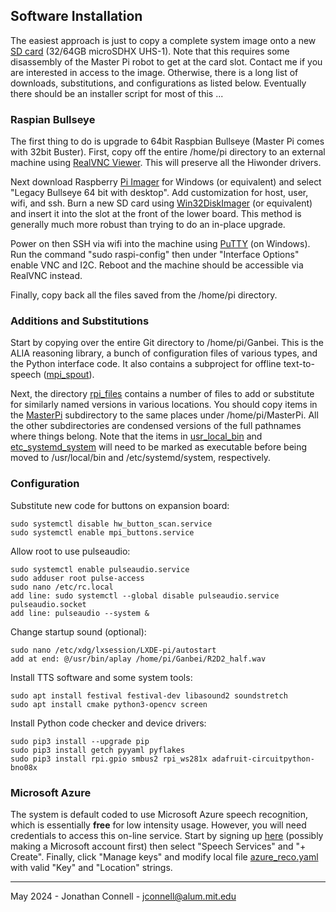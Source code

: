 ## Software Installation

The easiest approach is just to copy a complete system image onto a new [SD card](https://www.amazon.com/dp/B0B7NVMBPL) (32/64GB microSDHX UHS-1). Note that this requires some disassembly of the Master Pi robot to get at the card slot. Contact me if you are interested in access to the image. Otherwise, there is a long list of downloads, substitutions, and configurations as listed below. Eventually there should be an installer script for most of this ...

### Raspian Bullseye

The first thing to do is upgrade to 64bit Raspbian Bullseye (Master Pi comes with 32bit Buster). First, copy off the entire /home/pi directory to an external machine using [RealVNC Viewer](https://www.realvnc.com/en/connect/download/viewer/windows/). This will preserve all the Hiwonder drivers. 

Next download Raspberry [Pi Imager](https://www.raspberrypi.com/software/) for Windows (or equivalent) and select "Legacy Bullseye 64 bit with desktop". Add customization for host, user, wifi, and ssh. Burn a new SD card using [Win32DiskImager](https://win32diskimager.org/) (or equivalent) and insert it into the slot at the front of the lower board. This method is generally much more robust than trying to do an in-place upgrade.

Power on then SSH via wifi into the machine using [PuTTY](https://www.putty.org/) (on Windows). Run the command "sudo raspi-config" then under "Interface Options" enable VNC and I2C. Reboot and the machine should be accessible via RealVNC instead. 

Finally, copy back all the files saved from the /home/pi directory.  

### Additions and Substitutions

Start by copying over the entire Git directory to /home/pi/Ganbei. This is the ALIA reasoning library, a bunch of configuration files of various types, and the Python interface code. It also contains a subproject for offline text-to-speech ([mpi_spout](../mpi_spout)).

Next, the directory [rpi_files](../rpi_files) contains a number of files to add or substitute for similarly named versions in various locations. You should copy items in the [MasterPi](../rpi_files/MasterPi) subdirectory to the same places under /home/pi/MasterPi. All the other subdirectories are condensed versions of the full pathnames where things belong. Note that the items in [usr_local_bin](../rpi_files/usr_local_bin) and [etc_systemd_system](../rpi_files/etc_systemd_system) will need to be marked as executable before being moved to /usr/local/bin and /etc/systemd/system, respectively.

### Configuration

Substitute new code for buttons on expansion board:

    sudo systemctl disable hw_button_scan.service
    sudo systemctl enable mpi_buttons.service

Allow root to use pulseaudio:

    sudo systemctl enable pulseaudio.service
    sudo adduser root pulse-access
    sudo nano /etc/rc.local
    add line: sudo systemctl --global disable pulseaudio.service pulseaudio.socket
    add line: pulseaudio --system &

Change startup sound (optional):

    sudo nano /etc/xdg/lxsession/LXDE-pi/autostart
    add at end: @/usr/bin/aplay /home/pi/Ganbei/R2D2_half.wav

Install TTS software and some system tools:

    sudo apt install festival festival-dev libasound2 soundstretch
    sudo apt install cmake python3-opencv screen

Install Python code checker and device drivers:

    sudo pip3 install --upgrade pip
    sudo pip3 install getch pyyaml pyflakes
    sudo pip3 install rpi.gpio smbus2 rpi_ws281x adafruit-circuitpython-bno08x

### Microsoft Azure

The system is default coded to use Microsoft Azure speech recognition, which is essentially __free__ for low intensity usage. However, you will need credentials to access this on-line service. Start by signing up [here](https://portal.azure.com/#create/Microsoft.CognitiveServicesSpeechServices) (possibly making a Microsoft account first) then select "Speech Services" and "+ Create". Finally, click "Manage keys" and modify local file [azure_reco.yaml](../config/azure_reco.yaml) with valid "Key" and "Location" strings.

---

May 2024 - Jonathan Connell - jconnell@alum.mit.edu


